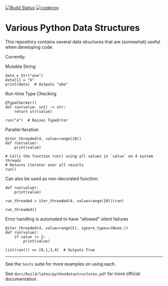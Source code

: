 [![Build Status](https://travis-ci.com/cjneely10/PythonDataStructures.svg?token=M4ut94Kepv6qucNU1mEy&branch=master)](https://travis-ci.com/cjneely10/PythonDataStructures)
[![codecov](https://codecov.io/gh/cjneely10/PythonDataStructures/branch/master/graph/badge.svg?token=VI556SPEZV)](https://codecov.io/gh/cjneely10/PythonDataStructures)

# Various Python Data Structures

This repository contains several data structures that are (somewhat) useful when developing code.

Currently:

Mutable String

```
data = Str("one")
data[1] = "b"
print(data)  # Outputs "obe"
```

Run-time Type Checking

```
@TypeChecker()
def run(value: int) -> str:
    return str(value)

run("a")  # Raises TypeError

```

Parallel Iteration

```
@iter_threaded(4, value=range(10))
def run(value):
    print(value)

# Calls the function run() using all values in `value` on 4 system threads
# Returns iterator over all results
run()

```

Can also be used as non-decorated function:

```
def run(value):
    print(value)

run_threaded = iter_threaded(4, value=range(10))(run)

run_threaded()

```

Error handling is automated to have "allowed" silent failures

```
@iter_threaded(4, value=range(5), ignore_types=(None,))
def run(value):
    if value != 2:
        print(value)

list(run()) == [0,1,3,4]  # Outputs True
```

---

See the `tests` suite for more examples on using each.

See `docs/build/latex/pythondatastructures.pdf` for more official documentation.
